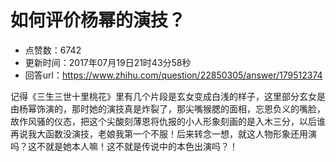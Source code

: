 # 如何评价杨幂的演技？
- 点赞数：6742
- 更新时间：2017年07月19日21时43分58秒
- 回答url：https://www.zhihu.com/question/22850305/answer/179512374
<body>
 <p data-pid="KfiYj63r">记得《三生三世十里桃花》里有几个片段是玄女变成白浅的样子，这里部分玄女是由杨幂饰演的，那时她的演技真是炸裂了，那尖嘴猴腮的面相，忘恩负义的嘴脸，故作风骚的仪态，把这个尖酸刻薄恩将仇报的小人形象刻画的是入木三分，以后谁再说我大函数没演技，老娘我第一个不服！后来转念一想，就这人物形象还用演吗？这不就是她本人嘛！这不就是传说中的本色出演吗？！</p>
</body>